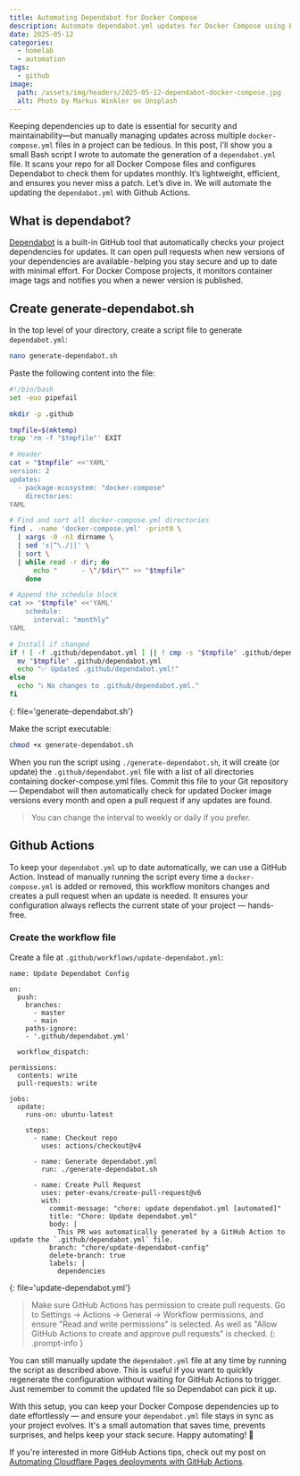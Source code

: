 ```yaml
---
title: Automating Dependabot for Docker Compose
description: Automate dependabot.yml updates for Docker Compose using Bash and GitHub Actions.
date: 2025-05-12
categories:
  - homelab
  - automation
tags:
  - github
image:
  path: /assets/img/headers/2025-05-12-dependabot-docker-compose.jpg
  alt: Photo by Markus Winkler on Unsplash
---
```


Keeping dependencies up to date is essential for security and maintainability—but manually managing updates across multiple `docker-compose.yml` files in a project can be tedious. In this post, I’ll show you a small Bash script I wrote to automate the generation of a `dependabot.yml` file. It scans your repo for all Docker Compose files and configures Dependabot to check them for updates monthly. It’s lightweight, efficient, and ensures you never miss a patch. Let’s dive in. We will automate the updating the `dependabot.yml` with Github Actions.

## What is dependabot?
[Dependabot](https://docs.github.com/en/code-security/dependabot/dependabot-version-updates) is a built-in GitHub tool that automatically checks your project dependencies for updates. It can open pull requests when new versions of your dependencies are available - helping you stay secure and up to date with minimal effort. For Docker Compose projects, it monitors container image tags and notifies you when a newer version is published.

## Create generate-dependabot.sh

In the top level of your directory, create a script file to generate `dependabot.yml`:

```bash
nano generate-dependabot.sh
```

Paste the following content into the file:

```bash
#!/bin/bash
set -euo pipefail

mkdir -p .github

tmpfile=$(mktemp)
trap 'rm -f "$tmpfile"' EXIT

# Header
cat > "$tmpfile" <<'YAML'
version: 2
updates:
  - package-ecosystem: "docker-compose"
    directories:
YAML

# Find and sort all docker-compose.yml directories
find . -name 'docker-compose.yml' -print0 \
  | xargs -0 -n1 dirname \
  | sed 's|^\./||' \
  | sort \
  | while read -r dir; do
      echo "      - \"/$dir\"" >> "$tmpfile"
    done

# Append the schedule block
cat >> "$tmpfile" <<'YAML'
    schedule:
      interval: "monthly"
YAML

# Install if changed
if ! [ -f .github/dependabot.yml ] || ! cmp -s "$tmpfile" .github/dependabot.yml; then
  mv "$tmpfile" .github/dependabot.yml
  echo "✅ Updated .github/dependabot.yml!"
else
  echo "ℹ️ No changes to .github/dependabot.yml."
fi
```
{: file='generate-dependabot.sh'}

Make the script executable:

```bash
chmod +x generate-dependabot.sh
```

When you run the script using `./generate-dependabot.sh`, it will create (or update) the `.github/dependabot.yml` file with a list of all directories containing docker-compose.yml files. Commit this file to your Git repository — Dependabot will then automatically check for updated Docker image versions every month and open a pull request if any updates are found.

> You can change the interval to weekly or daily if you prefer.

## Github Actions

To keep your `dependabot.yml` up to date automatically, we can use a GitHub Action. Instead of manually running the script every time a `docker-compose.yml` is added or removed, this workflow monitors changes and creates a pull request when an update is needed. It ensures your configuration always reflects the current state of your project — hands-free.


### Create the workflow file
Create a file at `.github/workflows/update-dependabot.yml`:

```shell
name: Update Dependabot Config

on:
  push:
    branches:
      - master
      - main
    paths-ignore:
    - '.github/dependabot.yml'

  workflow_dispatch:

permissions:
  contents: write
  pull-requests: write

jobs:
  update:
    runs-on: ubuntu-latest

    steps:
      - name: Checkout repo
        uses: actions/checkout@v4

      - name: Generate dependabot.yml
        run: ./generate-dependabot.sh

      - name: Create Pull Request
        uses: peter-evans/create-pull-request@v6
        with:
          commit-message: "chore: update dependabot.yml [automated]"
          title: "Chore: Update dependabot.yml"
          body: |
            This PR was automatically generated by a GitHub Action to update the `.github/dependabot.yml` file.
          branch: "chore/update-dependabot-config"
          delete-branch: true
          labels: |
            dependencies
```
{: file='update-dependabot.yml'}

> Make sure GitHub Actions has permission to create pull requests.
Go to Settings → Actions → General → Workflow permissions, and ensure "Read and write permissions" is selected.
As well as "Allow GitHub Actions to create and approve pull requests" is checked.
{: .prompt-info }

You can still manually update the `dependabot.yml` file at any time by running the script as described above. This is useful if you want to quickly regenerate the configuration without waiting for GitHub Actions to trigger. Just remember to commit the updated file so Dependabot can pick it up.

With this setup, you can keep your Docker Compose dependencies up to date effortlessly — and ensure your `dependabot.yml` file stays in sync as your project evolves. It's a small automation that saves time, prevents surprises, and helps keep your stack secure. Happy automating! 🚀

If you're interested in more GitHub Actions tips, check out my post on [Automating Cloudflare Pages deployments with GitHub Actions](https://svenvg93.github.io/posts/github-actions-cloudflare-pages/).
